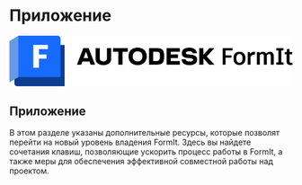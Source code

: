 # Приложение

![](<../.gitbook/assets/formit intro hero image.png>)

## Приложение

В этом разделе указаны дополнительные ресурсы, которые позволят перейти на новый уровень владения FormIt. Здесь вы найдете сочетания клавиш, позволяющие ускорить процесс работы в FormIt, а также меры для обеспечения эффективной совместной работы над проектом.
